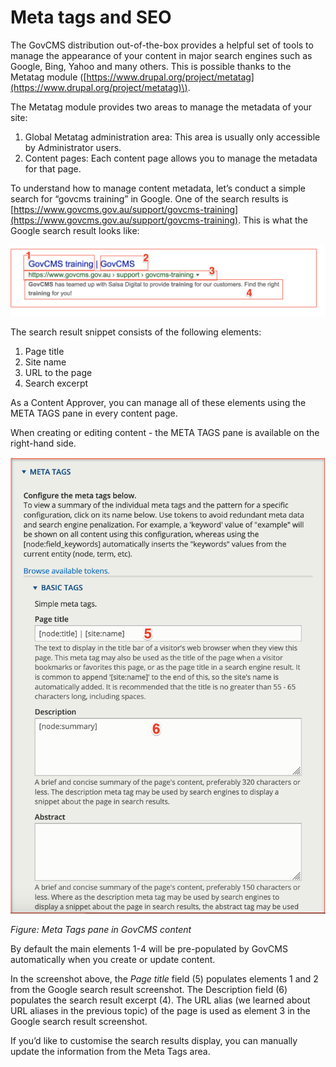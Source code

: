 # Meta tags and SEO

The GovCMS distribution out-of-the-box provides a helpful set of tools to manage the appearance of your content in major search engines such as Google, Bing, Yahoo and many others. This is possible thanks to the Metatag module \([https://www.drupal.org/project/metatag](https://www.drupal.org/project/metatag)\).

The Metatag module provides two areas to manage the metadata of your site:

1. Global Metatag administration area: This area is usually only accessible by Administrator users.
2. Content pages: Each content page allows you to manage the metadata for that page.

To understand how to manage content metadata, let’s conduct a simple search for “govcms training” in Google. One of the search results is [https://www.govcms.gov.au/support/govcms-training](https://www.govcms.gov.au/support/govcms-training). This is what the Google search result looks like:  


![](../.gitbook/assets/77%20%281%29.png)

The search result snippet consists of the following elements:  


1. Page title
2. Site name
3. URL to the page
4. Search excerpt

  
As a Content Approver, you can manage all of these elements using the META TAGS pane in every content page.

  
When creating or editing content - the META TAGS pane is available on the right-hand side.

![](../.gitbook/assets/78.png)

_Figure: Meta Tags pane in GovCMS content_

By default the main elements 1-4 will be pre-populated by GovCMS automatically when you create or update content.

In the screenshot above, the _Page title_ field \(5\) populates elements 1 and 2 from the Google search result screenshot. The Description field \(6\) populates the search result excerpt \(4\). The URL alias \(we learned about URL aliases in the previous topic\) of the page is used as element 3 in the Google search result screenshot.

If you’d like to customise the search results display, you can manually update the information from the Meta Tags area.

### 

